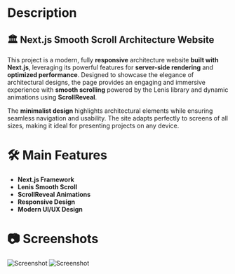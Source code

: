 # Description

## **🏛️ Next.js Smooth Scroll Architecture Website**

This project is a modern, fully **responsive** architecture website **built with Next.js**, leveraging its powerful features for **server-side rendering** and **optimized performance**. Designed to showcase the elegance of architectural designs, the page provides an engaging and immersive experience with **smooth scrolling** powered by the Lenis library and dynamic animations using **ScrollReveal**.

The **minimalist design** highlights architectural elements while ensuring seamless navigation and usability. The site adapts perfectly to screens of all sizes, making it ideal for presenting projects on any device.

# **🛠️ Main Features**
- **Next.js Framework**
- **Lenis Smooth Scroll**
- **ScrollReveal Animations**
- **Responsive Design**
- **Modern UI/UX Design**

# **📷 Screenshots**
![Screenshot]('./screenshot/img1.PNG')
![Screenshot]('./screenshot/img1.PNG')
